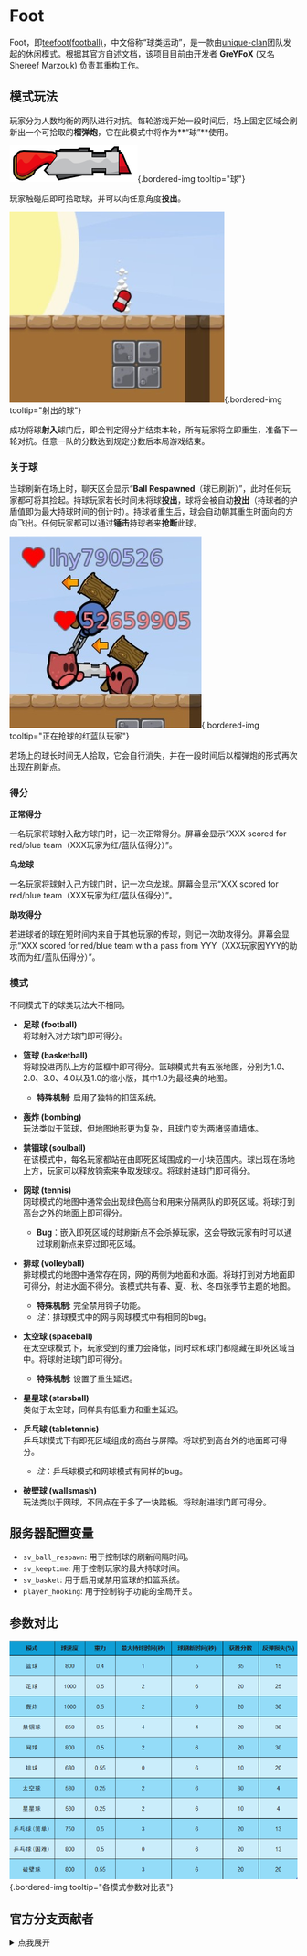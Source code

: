# Foot
Foot，即[teefoot(football)](https://github.com/unique-clan/football)，中文俗称“球类运动”，是一款由[unique-clan](https://github.com/unique-clan)团队发起的休闲模式。根据其官方自述文档，该项目目前由开发者 **GreYFoX** (又名 Shereef Marzouk) 负责其重构工作。


## 模式玩法
玩家分为人数均衡的两队进行对抗。每轮游戏开始一段时间后，场上固定区域会刷新出一个可拾取的**榴弹炮**，它在此模式中将作为**“球”**使用。

![球](resources/foot/ball.jpg){.bordered-img tooltip="球"}

玩家触碰后即可拾取球，并可以向任意角度**投出**。

![射出的球](resources/foot/entityball.jpg){.bordered-img tooltip="射出的球"}

成功将球**射入**球门后，即会判定得分并结束本轮，所有玩家将立即重生，准备下一轮对抗。任意一队的分数达到规定分数后本局游戏结束。

### 关于球
当球刷新在场上时，聊天区会显示“**Ball Respawned**（球已刷新）”，此时任何玩家都可将其捡起。持球玩家若长时间未将球**投出**，球将会被自动**投出**（持球者的护盾值即为最大持球时间的倒计时）。持球者重生后，球会自动朝其重生时面向的方向飞出。任何玩家都可以通过**锤击**持球者来**抢断**此球。

![正在抢球的红蓝队玩家](resources/foot/catch.jpg){.bordered-img tooltip="正在抢球的红蓝队玩家"}

若场上的球长时间无人拾取，它会自行消失，并在一段时间后以榴弹炮的形式再次出现在刷新点。

### 得分
**正常得分**

一名玩家将球射入敌方球门时，记一次正常得分。屏幕会显示“XXX scored for red/blue team（XXX玩家为红/蓝队伍得分）”。

**乌龙球**

一名玩家将球射入己方球门时，记一次乌龙球。屏幕会显示“XXX scored for red/blue team（XXX玩家为红/蓝队伍得分）”。

**助攻得分**

若进球者的球在短时间内来自于其他玩家的传球，则记一次助攻得分。屏幕会显示“XXX scored for red/blue team with a pass from YYY（XXX玩家因YYY的助攻而为红/蓝队伍得分）”。


### 模式
不同模式下的球类玩法大不相同。

- **足球 (football)**  
  将球射入对方球门即可得分。

- **篮球 (basketball)**  
  将球投进两队上方的篮框中即可得分。篮球模式共有五张地图，分别为1.0、2.0、3.0、4.0以及1.0的缩小版，其中1.0为最经典的地图。
    - **特殊机制**: 启用了独特的扣篮系统。

- **轰炸 (bombing)**  
  玩法类似于篮球，但地图地形更为复杂，且球门变为两堵竖直墙体。

- **禁锢球 (soulball)**  
  在该模式中，每名玩家都站在由即死区域围成的一小块范围内。球出现在场地上方，玩家可以释放钩索来争取发球权。将球射进球门即可得分。

- **网球 (tennis)**  
  网球模式的地图中通常会出现绿色高台和用来分隔两队的即死区域。将球打到高台之外的地面上即可得分。
    - **Bug**：嵌入即死区域的球刷新点不会杀掉玩家，这会导致玩家有时可以通过球刷新点来穿过即死区域。

- **排球 (volleyball)**  
  排球模式的地图中通常存在网，网的两侧为地面和水面。将球打到对方地面即可得分，射进水面不得分。该模式共有春、夏、秋、冬四张季节主题的地图。
    - **特殊机制**: 完全禁用钩子功能。
    - *注*：排球模式中的网与网球模式中有相同的bug。

- **太空球 (spaceball)**  
  在太空球模式下，玩家受到的重力会降低，同时球和球门都隐藏在即死区域当中。将球射进球门即可得分。
    - **特殊机制**: 设置了重生延迟。

- **星星球 (starsball)**  
  类似于太空球，同样具有低重力和重生延迟。

- **乒乓球 (tabletennis)**  
  乒乓球模式下有即死区域组成的高台与屏障。将球扔到高台外的地面即可得分。
    - *注*：乒乓球模式和网球模式有同样的bug。

- **破壁球 (wallsmash)**  
  玩法类似于网球，不同点在于多了一块踏板。将球射进球门即可得分。

## 服务器配置变量  

- `sv_ball_respawn`: 用于控制球的刷新间隔时间。
- `sv_keeptime`: 用于控制玩家的最大持球时间。
- `sv_basket`: 用于启用或禁用篮球的扣篮系统。
- `player_hooking`: 用于控制钩子功能的全局开关。

## 参数对比
![各模式参数对比表](resources/foot/info.jpg){.bordered-img tooltip="各模式参数对比表"}

## 官方分支贡献者
<details>
<summary>点我展开</summary>
<a href="https://github.com/TeeworldsCN/teeworlds-teefoot/graphs/contributors">
  <img src="https://contrib.rocks/image?repo=TeeworldsCN/teeworlds-teefoot&max=999&column=20" alt="贡献者" />
</a>
</details>